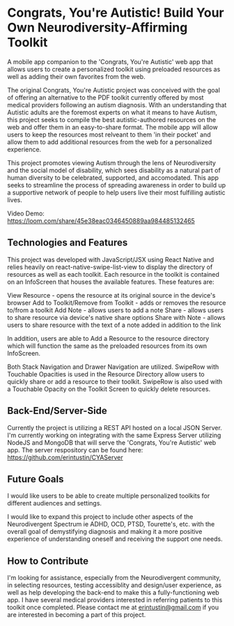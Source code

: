 # Congrats, You're Autistic! Build Your Own Neurodiversity-Affirming Toolkit

A mobile app companion to the 'Congrats, You're Autistic' web app that allows users to create a personalized toolkit using preloaded resources as well as adding their own favorites from the web. 

The original Congrats, You're Autistic project was conceived with the goal of offering an alternative to the PDF toolkit currently offered by most medical providers following an autism diagnosis. 
With an understanding that Autistic adults are the foremost experts on what it means to have Autism, this project seeks to compile the best autistic-authored resources on the web and offer them 
in an easy-to-share format. The mobile app will allow users to keep the resources most relveant to them 'in their pocket' and allow them to add additional
resources from the web for a personalized experience. 

This project promotes viewing Autism through the lens of Neurodiversity and the social model of disability, which sees disability as a natural part of human diversity to be celebrated, supported, 
and accomodated. This app seeks to streamline the process of spreading awareness in order to build up a supportive network of people to help users live their most fulfilling autistic lives. 

Video Demo: https://loom.com/share/45e38eac0346450889aa984485132465

## Technologies and Features
This project was developed with JavaScript/JSX using React Native and relies heavily on react-native-swipe-list-view to display the directory of resources as
well as each toolkit. Each resource in the toolkit is contained on an InfoScreen that houses the available features. These features are:

View Resource - opens the resource at its original source in the device's browser
Add to Toolkit/Remove from Toolkit - adds or removes the resource to/from a toolkit
Add Note - allows users to add a note
Share - allows users to share resource via device's native share options
Share with Note - allows users to share resource with the text of a note added in addition to the link

In addition, users are able to Add a Resource to the resource directory which will function the same as the preloaded resources from its own InfoScreen. 

Both Stack Navigation and Drawer Navigation are utilized. SwipeRow with Touchable Opacities is used in the Resource Directory allow users to quickly share or add a resource to their toolkit.
SwipeRow is also used with a Touchable Opacity on the Toolkit Screen to quickly delete resources. 

## Back-End/Server-Side
Currently the project is utilizing a REST API hosted on a local JSON Server. I'm currently working on integrating with the same Express Server utilizing NodeJS and MongoDB that will serve the 'Congrats, You're Autistic' web app. 
The server respository can be found here: https://github.com/erintustin/CYAServer

## Future Goals
I would like users to be able to create multiple personalized toolkits for different audiences and settings. 

I would like to expand this project to include other aspects of the Neurodivergent Spectrum ie ADHD, OCD, PTSD,  Tourette's, etc. with the overall goal of demystifying diagnosis and making it a more positive experience of understanding oneself and receiving the support one needs. 

## How to Contribute
I'm looking for assistance, especially from the Neurodivergent community, in selecting resources, testing accessiblity and design/user experience, as well as help developing the back-end to make this a fully-functioning web app. I have several medical providers interested in referring patients to this toolkit once completed. Please contact me at erintustin@gmail.com if you are interested in becoming a part of this project. 







